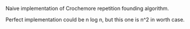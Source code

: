 Naive implementation of Crochemore repetition founding algorithm.

Perfect implementation could be n log n, but this one is n^2 in worth case.
